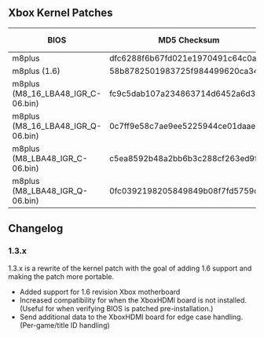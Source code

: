 ## Xbox Kernel Patches

| BIOS                                  | MD5 Checksum                     | Patch Version | Status      | IPS Patch | Guide |
| ------------------------------------- | -------------------------------- | ------------- | ----------- | --------- | ----- |
| m8plus                                | dfc6288f6b67fd021e1970491c64c0a0 |         1.3.1 | Verified    | [Link](https://github.com/MakeMHz/xbox-hdmi/raw/master/patches/ips/m8plus.ips) | [Link](https://github.com/MakeMHz/xbox-hdmi/blob/master/manual/Kernel%20Patch%20-%20m8plus.md)  |
| m8plus (1.6)                          | 58b8782501983725f984499620ca342b |         1.3.1 | Verified    | [Link](https://github.com/MakeMHz/xbox-hdmi/raw/master/patches/ips/m8plus.ips) | [Link](https://github.com/MakeMHz/xbox-hdmi/blob/master/manual/Kernel%20Patch%20-%20m8plus.md)  |
| m8plus (M8_16_LBA48_IGR_C-06.bin)     | fc9c5dab107a234863714d6452a6d3bb |         1.3.1 | Verified    | [Link](https://github.com/MakeMHz/xbox-hdmi/raw/master/patches/ips/m8plus.ips) | [Link](https://github.com/MakeMHz/xbox-hdmi/blob/master/manual/Kernel%20Patch%20-%20m8plus.md)  |
| m8plus (M8_16_LBA48_IGR_Q-06.bin)     | 0c7ff9e58c7ae9ee5225944ce01daae1 |         1.3.1 | Verified    | [Link](https://github.com/MakeMHz/xbox-hdmi/raw/master/patches/ips/m8plus.ips) | [Link](https://github.com/MakeMHz/xbox-hdmi/blob/master/manual/Kernel%20Patch%20-%20m8plus.md)  |
| m8plus (M8_LBA48_IGR_C-06.bin)        | c5ea8592b48a2bb6b3c288cf263ed9f3 |         1.3.1 | Verified    | [Link](https://github.com/MakeMHz/xbox-hdmi/raw/master/patches/ips/m8plus.ips) | [Link](https://github.com/MakeMHz/xbox-hdmi/blob/master/manual/Kernel%20Patch%20-%20m8plus.md)  |
| m8plus (M8_LBA48_IGR_Q-06.bin)        | 0fc0392198205849849b08f7fd5759c1 |         1.3.1 | Verified    | [Link](https://github.com/MakeMHz/xbox-hdmi/raw/master/patches/ips/m8plus.ips) | [Link](https://github.com/MakeMHz/xbox-hdmi/blob/master/manual/Kernel%20Patch%20-%20m8plus.md)  |

## Changelog

### 1.3.x
1.3.x is a rewrite of the kernel patch with the goal of adding 1.6 support and making the patch more portable.
  *  Added support for 1.6 revision Xbox motherboard
  *  Increased compatibility for when the XboxHDMI board is not installed. (Useful for when verifying BIOS is patched pre-installation.)
  *  Send additional data to the XboxHDMI board for edge case handling. (Per-game/title ID handling)
